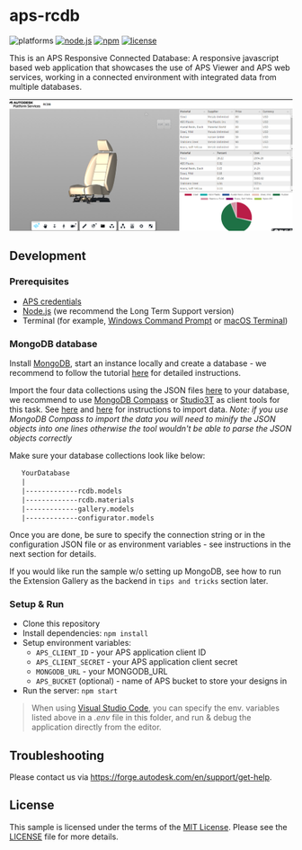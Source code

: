 # aps-rcdb

![platforms](https://img.shields.io/badge/platform-windows%20%7C%20osx%20%7C%20linux-lightgray.svg)
[![node.js](https://img.shields.io/badge/Node.js-16.16-blue.svg)](https://nodejs.org)
[![npm](https://img.shields.io/badge/npm-8.11-blue.svg)](https://www.npmjs.com/)
[![license](https://img.shields.io/:license-mit-green.svg)](https://opensource.org/licenses/MIT)

This is an APS Responsive Connected Database: A responsive javascript based web application that showcases the use of APS Viewer and APS web services, working in a connected environment with integrated data from multiple databases.

![screenshot](screenshot.png)

## Development

### Prerequisites

- [APS credentials](https://forge.autodesk.com/en/docs/oauth/v2/tutorials/create-app)
- [Node.js](https://nodejs.org) (we recommend the Long Term Support version)
- Terminal (for example, [Windows Command Prompt](https://en.wikipedia.org/wiki/Cmd.exe)
  or [macOS Terminal](https://support.apple.com/guide/terminal/welcome/mac))

### MongoDB database

Install [MongoDB](https://www.mongodb.com/), start an instance locally and create a database - we recommend to follow the tutorial [here](https://docs.mongodb.com/manual/tutorial/getting-started/) for detailed instructions.

Import the four data collections using the JSON files [here](./resources/db) to your database, we recommend to use [MongoDB Compass](https://www.mongodb.com/products/compass) or [Studio3T](https://studio3t.com/download/) as client tools for this task. See [here](https://docs.mongodb.com/compass/master/import-export/) and [here](https://studio3t.com/knowledge-base/articles/mongodb-import-json-csv-bson/) for instructions to import data. _Note: if you use MongoDB Compass to import the data you will need to minify the JSON objects into one lines otherwise the tool wouldn't be able to parse the JSON objects correctly_

Make sure your database collections look like below:

```
   YourDatabase
   |
   |-------------rcdb.models
   |-------------rcdb.materials
   |-------------gallery.models
   |-------------configurator.models
```

Once you are done, be sure to specify the connection string or in the configuration JSON file or as environment variables - see instructions in the next section for details.

If you would like run the sample w/o setting up MongoDB, see how to run the Extension Gallery as the backend in `tips and tricks` section later.

### Setup & Run

- Clone this repository
- Install dependencies: `npm install`
- Setup environment variables:
  - `APS_CLIENT_ID` - your APS application client ID
  - `APS_CLIENT_SECRET` - your APS application client secret
  - `MONGODB_URL` - your MONGODB_URL
  - `APS_BUCKET` (optional) - name of APS bucket to store your designs in
- Run the server: `npm start`

> When using [Visual Studio Code](https://code.visualstudio.com),
> you can specify the env. variables listed above in a _.env_ file in this
> folder, and run & debug the application directly from the editor.

## Troubleshooting

Please contact us via https://forge.autodesk.com/en/support/get-help.

## License

This sample is licensed under the terms of the [MIT License](http://opensource.org/licenses/MIT).
Please see the [LICENSE](LICENSE) file for more details.
